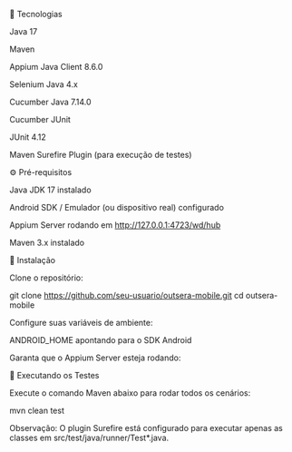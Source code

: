 🚀 Tecnologias

Java 17

Maven

Appium Java Client 8.6.0

Selenium Java 4.x

Cucumber Java 7.14.0

Cucumber JUnit

JUnit 4.12

Maven Surefire Plugin (para execução de testes)


⚙️ Pré-requisitos

Java JDK 17 instalado

Android SDK / Emulador (ou dispositivo real) configurado

Appium Server rodando em http://127.0.0.1:4723/wd/hub

Maven 3.x instalado

🔧 Instalação

Clone o repositório:

git clone https://github.com/seu-usuario/outsera-mobile.git
cd outsera-mobile

Configure suas variáveis de ambiente:

ANDROID_HOME apontando para o SDK Android

Garanta que o Appium Server esteja rodando:

🏃 Executando os Testes

Execute o comando Maven abaixo para rodar todos os cenários:

mvn clean test

Observação: O plugin Surefire está configurado para executar apenas as classes em src/test/java/runner/Test*.java.

